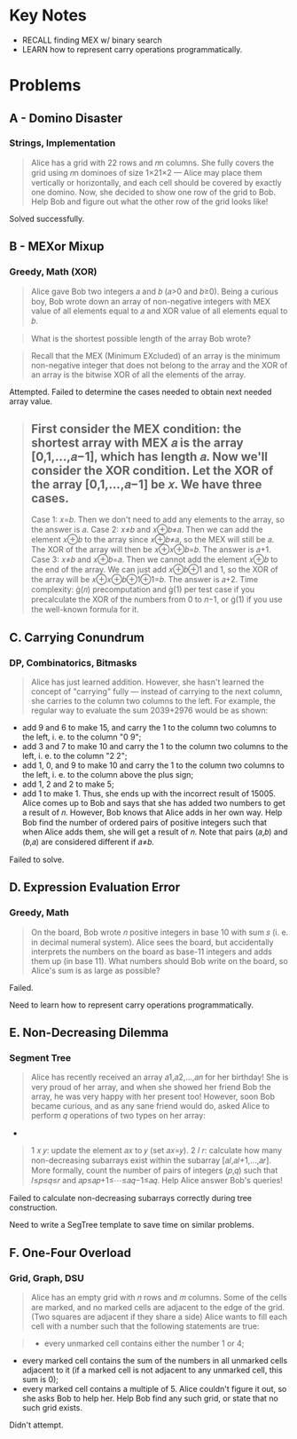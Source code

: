 # Key Notes

  

- RECALL finding MEX w/ binary search
- LEARN how to represent carry operations programmatically.

  

# Problems

  

## A - Domino Disaster

  

### Strings, Implementation

  > Alice has a grid with  22  rows and  𝑛n  columns. She fully covers the grid using  𝑛n  dominoes of size  1×21×2 — Alice may place them vertically or horizontally, and each cell should be covered by exactly one domino.
Now, she decided to show one row of the grid to Bob. Help Bob and figure out what the other row of the grid looks like!

Solved successfully.

  

## B - MEXor Mixup

  

### Greedy, Math (XOR)

  

> Alice gave Bob two integers 𝑎 and 𝑏 (𝑎>0 and 𝑏≥0). Being a curious boy, Bob wrote down an array of non-negative integers with MEX value of all elements equal to 𝑎 and XOR value of all elements equal to 𝑏.

> What is the shortest possible length of the array Bob wrote?

> Recall that the MEX (Minimum EXcluded) of an array is the minimum non-negative integer that does not belong to the array and the XOR of an array is the bitwise XOR of all the elements of the array.

  

Attempted. Failed to determine the cases needed to obtain next needed array value.

  

> First consider the MEX condition: 
> the shortest array with MEX 𝑎 is the array [0,1,…,𝑎−1], which has length 𝑎. 
> Now we'll consider the XOR condition. 
> Let the XOR of the array [0,1,…,𝑎−1] be 𝑥. 
> We have three cases.
> -
> Case 1: 𝑥=𝑏. Then we don't need to add any elements to the array, so the answer is 𝑎.
Case 2: 𝑥≠𝑏 and 𝑥⊕𝑏≠𝑎. Then we can add the element 𝑥⊕𝑏 to the array since 𝑥⊕𝑏≠𝑎, so the MEX will still be 𝑎. The XOR of the array will then be 𝑥⊕𝑥⊕𝑏=𝑏. The answer is 𝑎+1.
Case 3: 𝑥≠𝑏 and 𝑥⊕𝑏=𝑎. Then we cannot add the element 𝑥⊕𝑏 to the end of the array. We can just add 𝑥⊕𝑏⊕1 and 1, so the XOR of the array will be 𝑥⊕𝑥⊕𝑏⊕1⊕1=𝑏. The answer is 𝑎+2.
Time complexity: (𝑛) precomputation and (1) per test case if you precalculate the XOR of the numbers from 0 to 𝑛−1, or (1) if you use the well-known formula for it.

## C. Carrying Conundrum

### DP, Combinatorics, Bitmasks

> Alice has just learned addition. However, she hasn't learned the concept of "carrying" fully — instead of carrying to the next column, she carries to the column two columns to the left.
For example, the regular way to evaluate the sum 2039+2976 would be as shown:
* add 9 and 6 to make 15, and carry the 1 to the column two columns to the left, i. e. to the column "0 9";
* add 3 and 7 to make 10 and carry the 1 to the column two columns to the left, i. e. to the column "2 2";
* add 1, 0, and 9 to make 10 and carry the 1 to the column two columns to the left, i. e. to the column above the plus sign;
* add 1, 2 and 2 to make 5;
* add 1 to make 1.
Thus, she ends up with the incorrect result of 15005.
Alice comes up to Bob and says that she has added two numbers to get a result of 𝑛. 
However, Bob knows that Alice adds in her own way. Help Bob find the number of ordered pairs of positive integers such that when Alice adds them, she will get a result of 𝑛. 
Note that pairs (𝑎,𝑏) and (𝑏,𝑎) are considered different if 𝑎≠𝑏.

Failed to solve.

## D. Expression Evaluation Error

### Greedy, Math

> On the board, Bob wrote 𝑛 positive integers in base 10 with sum 𝑠 (i. e. in decimal numeral system). 
Alice sees the board, but accidentally interprets the numbers on the board as base-11 integers and adds them up (in base 11).
What numbers should Bob write on the board, so Alice's sum is as large as possible?

Failed.

Need to learn how to represent carry operations programmatically.

## E. Non-Decreasing Dilemma

### Segment Tree

> Alice has recently received an array 𝑎1,𝑎2,…,𝑎𝑛 for her birthday! She is very proud of her array, and when she showed her friend Bob the array, he was very happy with her present too!
However, soon Bob became curious, and as any sane friend would do, asked Alice to perform 𝑞 operations of two types on her array:
-

> 1 𝑥 𝑦: update the element 𝑎𝑥 to 𝑦 (set 𝑎𝑥=𝑦).
2 𝑙 𝑟: calculate how many non-decreasing subarrays exist within the subarray [𝑎𝑙,𝑎𝑙+1,…,𝑎𝑟]. More formally, count the number of pairs of integers (𝑝,𝑞) such that 𝑙≤𝑝≤𝑞≤𝑟 and 𝑎𝑝≤𝑎𝑝+1≤⋯≤𝑎𝑞−1≤𝑎𝑞.
Help Alice answer Bob's queries!

Failed to calculate non-decreasing subarrays correctly during tree construction.

Need to write a SegTree template to save time on similar problems.

## F. One-Four Overload

### Grid, Graph, DSU

> Alice has an empty grid with 𝑛 rows and 𝑚 columns. Some of the cells are marked, and no marked cells are adjacent to the edge of the grid. (Two squares are adjacent if they share a side)
Alice wants to fill each cell with a number such that the following statements are true:

> - every unmarked cell contains either the number 1 or 4;
- every marked cell contains the sum of the numbers in all unmarked cells adjacent to it (if a marked cell is not adjacent to any unmarked cell, this sum is 0);
- every marked cell contains a multiple of 5.
Alice couldn't figure it out, so she asks Bob to help her. Help Bob find any such grid, or state that no such grid exists.

Didn't attempt.